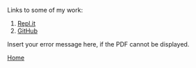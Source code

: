 Links to some of my work:

1. [Repl.it](https://replit.com/@WyattGeorge)
2. [GitHub](https://github.com/wyattg71/)

<object width="1000" height="500" type="application/pdf" data="Resume_Wyatt_George.pdf?#zoom=85&scrollbar=0&toolbar=0&navpanes=0">
    <p>Insert your error message here, if the PDF cannot be displayed.</p>
</object>

[Home](/)
